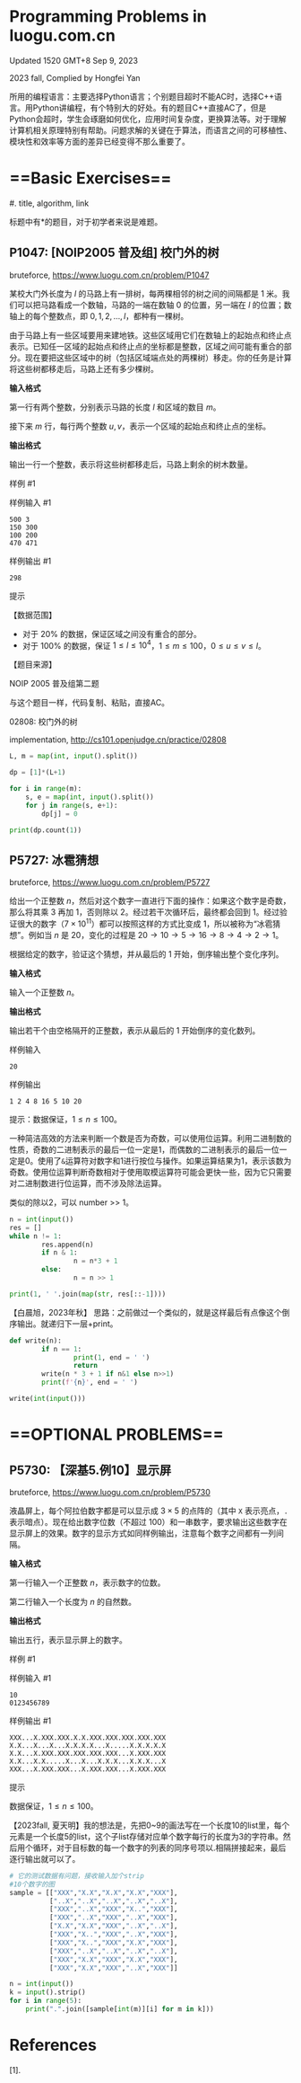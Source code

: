 

# Programming Problems in luogu.com.cn

Updated 1520 GMT+8 Sep 9, 2023



2023 fall, Complied by Hongfei Yan



所用的编程语言：主要选择Python语言；个别题目超时不能AC时，选择C++语言。用Python讲编程，有个特别大的好处。有的题目C++直接AC了，但是Python会超时，学生会琢磨如何优化，应用时间复杂度，更换算法等。对于理解计算机相关原理特别有帮助。问题求解的关键在于算法，而语言之间的可移植性、模块性和效率等方面的差异已经变得不那么重要了。





# ==Basic Exercises==

#. title, algorithm, link

标题中有*的题目，对于初学者来说是难题。



## P1047: [NOIP2005 普及组] 校门外的树

bruteforce, https://www.luogu.com.cn/problem/P1047

某校大门外长度为 $l$ 的马路上有一排树，每两棵相邻的树之间的间隔都是 $1$ 米。我们可以把马路看成一个数轴，马路的一端在数轴 $0$ 的位置，另一端在 $l$ 的位置；数轴上的每个整数点，即 $0,1,2,\dots,l$，都种有一棵树。


由于马路上有一些区域要用来建地铁。这些区域用它们在数轴上的起始点和终止点表示。已知任一区域的起始点和终止点的坐标都是整数，区域之间可能有重合的部分。现在要把这些区域中的树（包括区域端点处的两棵树）移走。你的任务是计算将这些树都移走后，马路上还有多少棵树。

**输入格式**

第一行有两个整数，分别表示马路的长度 $l$ 和区域的数目 $m$。

接下来 $m$ 行，每行两个整数 $u, v$，表示一个区域的起始点和终止点的坐标。

**输出格式**

输出一行一个整数，表示将这些树都移走后，马路上剩余的树木数量。

样例 #1

样例输入 #1

```
500 3
150 300
100 200
470 471
```

样例输出 #1

```
298
```

提示

【数据范围】

- 对于 $20\%$ 的数据，保证区域之间没有重合的部分。
- 对于 $100\%$ 的数据，保证 $1 \leq l \leq 10^4$，$1 \leq m \leq 100$，$0 \leq u \leq v \leq l$。

【题目来源】

NOIP 2005 普及组第二题



与这个题目一样，代码复制、粘贴，直接AC。

02808: 校门外的树

implementation, http://cs101.openjudge.cn/practice/02808

```python
L, m = map(int, input().split())

dp = [1]*(L+1)

for i in range(m):
    s, e = map(int, input().split())
    for j in range(s, e+1):
        dp[j] = 0

print(dp.count(1))
```





## P5727: 冰雹猜想

bruteforce, https://www.luogu.com.cn/problem/P5727

给出一个正整数 $n$，然后对这个数字一直进行下面的操作：如果这个数字是奇数，那么将其乘 $3$ 再加 $1$，否则除以 $2$。经过若干次循环后，最终都会回到 $1$。经过验证很大的数字（$7\times10^{11}$）都可以按照这样的方式比变成 $1$，所以被称为“冰雹猜想”。例如当 $n$ 是 $20$，变化的过程是 $20\to 10\to 5\to 16\to 8\to 4\to 2\to 1$。

根据给定的数字，验证这个猜想，并从最后的 $1$ 开始，倒序输出整个变化序列。

**输入格式**

输入一个正整数 $n$。

**输出格式**

输出若干个由空格隔开的正整数，表示从最后的 $1$ 开始倒序的变化数列。

样例输入

```
20
```

样例输出

```
1 2 4 8 16 5 10 20
```

提示：数据保证，$1 \le n\le 100$。



一种简洁高效的方法来判断一个数是否为奇数，可以使用位运算。利用二进制数的性质，奇数的二进制表示的最后一位一定是1，而偶数的二进制表示的最后一位一定是0。使用了`&`运算符对数字和1进行按位与操作。如果运算结果为1，表示该数为奇数。使用位运算判断奇数相对于使用取模运算符可能会更快一些，因为它只需要对二进制数进行位运算，而不涉及除法运算。

类似的除以2，可以 number >> 1。

```python
n = int(input())
res = []
while n != 1:
        res.append(n)
        if n & 1:
                n = n*3 + 1
        else:
                n = n >> 1

print(1, ' '.join(map(str, res[::-1])))
```



【白晨旭，2023年秋】 思路：之前做过一个类似的，就是这样最后有点像这个倒序输出。就递归下一层+print。

```python
def write(n):
        if n == 1:
                print(1, end = ' ')
                return
        write(n * 3 + 1 if n&1 else n>>1)
        print(f'{n}', end = ' ')

write(int(input()))
```





# ==OPTIONAL PROBLEMS==

## P5730: 【深基5.例10】显示屏

bruteforce, https://www.luogu.com.cn/problem/P5730

液晶屏上，每个阿拉伯数字都是可以显示成 $3\times5$ 的点阵的（其中 `X` 表示亮点，`.` 表示暗点）。现在给出数字位数（不超过 $100$）和一串数字，要求输出这些数字在显示屏上的效果。数字的显示方式如同样例输出，注意每个数字之间都有一列间隔。

**输入格式**

第一行输入一个正整数 $n$，表示数字的位数。

第二行输入一个长度为 $n$ 的自然数。

**输出格式**

输出五行，表示显示屏上的数字。

样例 #1

样例输入 #1

```
10
0123456789
```

样例输出 #1

```
XXX...X.XXX.XXX.X.X.XXX.XXX.XXX.XXX.XXX
X.X...X...X...X.X.X.X...X.....X.X.X.X.X
X.X...X.XXX.XXX.XXX.XXX.XXX...X.XXX.XXX
X.X...X.X.....X...X...X.X.X...X.X.X...X
XXX...X.XXX.XXX...X.XXX.XXX...X.XXX.XXX
```

提示

数据保证，$1 \leq n \leq 100$。



【2023fall, 夏天明】我的想法是，先把0~9的画法写在一个长度10的list里，每个元素是一个长度5的list，这个子list存储对应单个数字每行的长度为3的字符串。然后用个循环，对于目标数的每一个数字的列表的同序号项以.相隔拼接起来，最后逐行输出就可以了。

```python
# 它的测试数据有问题，接收输入加个strip
#10个数字的图
sample = [["XXX","X.X","X.X","X.X","XXX"],
          ["..X","..X","..X","..X","..X"],
          ["XXX","..X","XXX","X..","XXX"],
          ["XXX","..X","XXX","..X","XXX"],
          ["X.X","X.X","XXX","..X","..X"],
          ["XXX","X..","XXX","..X","XXX"],
          ["XXX","X..","XXX","X.X","XXX"],
          ["XXX","..X","..X","..X","..X"],
          ["XXX","X.X","XXX","X.X","XXX"],
          ["XXX","X.X","XXX","..X","XXX"]]

n = int(input())
k = input().strip()
for i in range(5):
    print(".".join([sample[int(m)][i] for m in k]))
```



# References

[1]. 